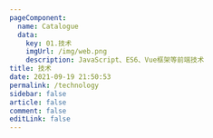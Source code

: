 ```yaml
---
pageComponent: 
  name: Catalogue
  data: 
    key: 01.技术
    imgUrl: /img/web.png
    description: JavaScript、ES6、Vue框架等前端技术
title: 技术
date: 2021-09-19 21:50:53
permalink: /technology
sidebar: false
article: false
comment: false
editLink: false
---
```


